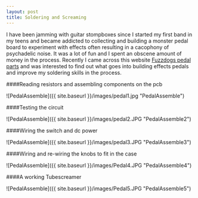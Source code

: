 ```yaml
---
layout: post
title: Soldering and Screaming
---
```


I have been jamming with guitar stompboxes since I started my first band in my teens and became addicted to collecting and building a monster pedal board to experiment with effects often resulting in a cacophony of psychadelic noise. It was a lot of fun and I spent an obscene amount of money in the process. Recently I came across this website [Fuzzdogs pedal parts](http://shop.pedalparts.co.uk/) and was interested to find out what goes into building effects pedals and improve my soldering skills in the process.  


####Reading resistors and assembling components on the pcb

![PedalAssemble]({{ site.baseurl }}/images/pedal1.jpg "PedalAssemble")

####Testing the circuit

![PedalAssemble]({{ site.baseurl }}/images/pedal2.JPG "PedalAssemble2")

####Wiring the switch and dc power

![PedalAssemble]({{ site.baseurl }}/images/pedal3.JPG "PedalAssemble3")

####Wiring and re-wiring the knobs to fit in the case

![PedalAssemble]({{ site.baseurl }}/images/Pedal4.JPG "PedalAssemble4")

####A working Tubescreamer

![PedalAssemble]({{ site.baseurl }}/images/Pedal5.JPG "PedalAssemble5")
